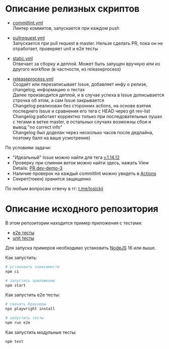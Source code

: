 # Описание релизных скриптов

- [commitlint.yml](.github/workflows/commitlint.yml)  
Линтер коммитов, запускается при каждом push

- [pullrequest.yml](.github/workflows/pullrequest.yml)  
Запускается при pull request в master. Нельзя сделать PR, пока он не отработает, проверяет unit и e2e тесты

- [static.yml](.github/workflows/static.yml)  
Отвечает за сборку и деплой. Может быть запущен вручную или из другого workflow (в частности, из releaseprocess)

- [releaseprocess.yml](.github/workflows/releaseprocess.yml)  
Создаёт или перезаписывает Issue, добавляет инфу о релизе, changelog, информацию о тестах  
Далее производится деплой, и в случае успеха в Issue дописывается строчка об этом, а сам Issue закрывается  
Changelog реализован без сторонних actions, на основе взятия последнего Issue и сравнения его тега с HEAD через git rev-list  
Changelog работает корректно только при последовательных пушах с тегами в ветке master, в остальных случаях возможны сбои и вывод "no correct info"  
Changelog был доделан через несколько часов после дедлайна, поэтому балл на ваше усмотрение)  

По условиям задачи:
- "Идеальный" Issue можно найти для тега [v.1.14.12](https://github.com/eugene-elk/unit-demo-cra/issues/44)
- Проверку при слиянии веток можно найти здесь, нажать View Details: [PR dev-demo-3](https://github.com/eugene-elk/unit-demo-cra/pull/46)
- Наличие проверок на каждый commitlint можно увидеть в [Actions](https://github.com/eugene-elk/unit-demo-cra/actions)
- Секрет(токен) хранится защищенно

По любым вопросам отвечу в тг: [t.me/losickij](https://t.me/losickij)


# Описание исходного репозитория
В этом репозитории находится пример приложения с тестами:

- [e2e тесты](e2e/example.spec.ts)
- [unit тесты](src/example.test.tsx)

Для запуска примеров необходимо установить [NodeJS](https://nodejs.org/en/download/) 16 или выше.

Как запустить:

```sh
# установить зависимости
npm ci

# запустить приложение
npm start
```

Как запустить e2e тесты:

```sh
# скачать браузеры
npx playwright install

# запустить тесты
npm run e2e
```

Как запустить модульные тесты:

```sh
npm test
```
